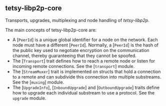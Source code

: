 ## tetsy-libp2p-core

Transports, upgrades, multiplexing and node handling of *tetsy-libp2p*.

The main concepts of tetsy-libp2p-core are:

- A [`PeerId`] is a unique global identifier for a node on the network.
  Each node must have a different [`PeerId`]. Normally, a [`PeerId`] is the
  hash of the public key used to negotiate encryption on the
  communication channel, thereby guaranteeing that they cannot be spoofed.
- The [`Transport`] trait defines how to reach a remote node or listen for
  incoming remote connections. See the [`transport`] module.
- The [`StreamMuxer`] trait is implemented on structs that hold a connection
  to a remote and can subdivide this connection into multiple substreams.
  See the [`muxing`] module.
- The [`UpgradeInfo`], [`InboundUpgrade`] and [`OutboundUpgrade`] traits
  define how to upgrade each individual substream to use a protocol.
  See the `upgrade` module.
